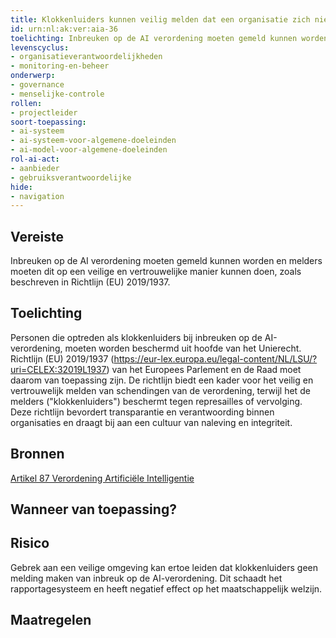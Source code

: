 ```yaml
---
title: Klokkenluiders kunnen veilig melden dat een organisatie zich niet houdt aan de AI-verordening
id: urn:nl:ak:ver:aia-36
toelichting: Inbreuken op de AI verordening moeten gemeld kunnen worden en melders moeten dit op een veilige en vertrouwelijke manier kunnen doen, zoals beschreven in Richtlijn (EU) 2019/1937. 
levenscyclus:
- organisatieverantwoordelijkheden
- monitoring-en-beheer
onderwerp:
- governance
- menselijke-controle
rollen:
- projectleider
soort-toepassing:
- ai-systeem
- ai-systeem-voor-algemene-doeleinden
- ai-model-voor-algemene-doeleinden
rol-ai-act:
- aanbieder
- gebruiksverantwoordelijke
hide:
- navigation
---
```


<!-- tags -->
## Vereiste

Inbreuken op de AI verordening moeten gemeld kunnen worden en melders moeten dit op een veilige en vertrouwelijke manier kunnen doen, zoals beschreven in Richtlijn (EU) 2019/1937.

## Toelichting

Personen die optreden als klokkenluiders bij inbreuken op de AI-verordening, moeten worden beschermd uit hoofde van het Unierecht.
Richtlijn (EU) 2019/1937 (https://eur-lex.europa.eu/legal-content/NL/LSU/?uri=CELEX:32019L1937) van het Europees Parlement en de Raad moet daarom van toepassing zijn.
De richtlijn biedt een kader voor het veilig en vertrouwelijk melden van schendingen van de verordening, terwijl het de melders ("klokkenluiders") beschermt tegen represailles of vervolging.
Deze richtlijn bevordert transparantie en verantwoording binnen organisaties en draagt bij aan een cultuur van naleving en integriteit.

## Bronnen
[Artikel 87 Verordening Artificiële Intelligentie](https://eur-lex.europa.eu/legal-content/NL/TXT/HTML/?uri=OJ:L_202401689#d1e7782-1-1)

## Wanneer van toepassing? 
<!-- tags-ai-act -->


## Risico

Gebrek aan een veilige omgeving kan ertoe leiden dat klokkenluiders geen melding maken van inbreuk op de AI-verordening.
 Dit schaadt het rapportagesysteem en heeft negatief effect op het maatschappelijk welzijn.

## Maatregelen

<!-- list_maatregelen vereiste/aia-38-melding-inbreuk-op-ai-verordening no-search no-onderwerp no-rol no-levenscyclus -->

